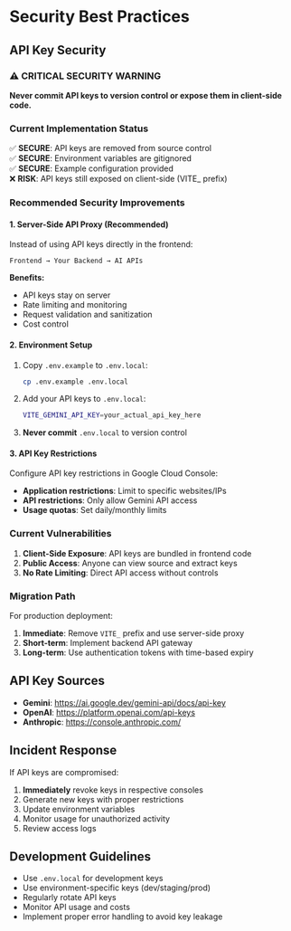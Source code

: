 # Security Best Practices

## API Key Security

### ⚠️ CRITICAL SECURITY WARNING
**Never commit API keys to version control or expose them in client-side code.**

### Current Implementation Status

✅ **SECURE**: API keys are removed from source control  
✅ **SECURE**: Environment variables are gitignored  
✅ **SECURE**: Example configuration provided  
❌ **RISK**: API keys still exposed on client-side (VITE_ prefix)

### Recommended Security Improvements

#### 1. Server-Side API Proxy (Recommended)
Instead of using API keys directly in the frontend:

```
Frontend → Your Backend → AI APIs
```

**Benefits:**
- API keys stay on server
- Rate limiting and monitoring
- Request validation and sanitization
- Cost control

#### 2. Environment Setup

1. Copy `.env.example` to `.env.local`:
   ```bash
   cp .env.example .env.local
   ```

2. Add your API keys to `.env.local`:
   ```bash
   VITE_GEMINI_API_KEY=your_actual_api_key_here
   ```

3. **Never commit** `.env.local` to version control

#### 3. API Key Restrictions

Configure API key restrictions in Google Cloud Console:
- **Application restrictions**: Limit to specific websites/IPs
- **API restrictions**: Only allow Gemini API access
- **Usage quotas**: Set daily/monthly limits

### Current Vulnerabilities

1. **Client-Side Exposure**: API keys are bundled in frontend code
2. **Public Access**: Anyone can view source and extract keys
3. **No Rate Limiting**: Direct API access without controls

### Migration Path

For production deployment:

1. **Immediate**: Remove `VITE_` prefix and use server-side proxy
2. **Short-term**: Implement backend API gateway
3. **Long-term**: Use authentication tokens with time-based expiry

## API Key Sources

- **Gemini**: https://ai.google.dev/gemini-api/docs/api-key
- **OpenAI**: https://platform.openai.com/api-keys  
- **Anthropic**: https://console.anthropic.com/

## Incident Response

If API keys are compromised:

1. **Immediately** revoke keys in respective consoles
2. Generate new keys with proper restrictions
3. Update environment variables
4. Monitor usage for unauthorized activity
5. Review access logs

## Development Guidelines

- Use `.env.local` for development keys
- Use environment-specific keys (dev/staging/prod)
- Regularly rotate API keys
- Monitor API usage and costs
- Implement proper error handling to avoid key leakage